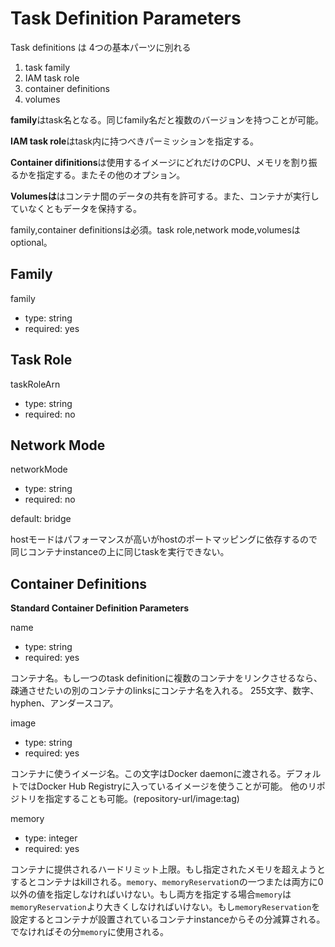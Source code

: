 Task Definition Parameters
==========================
Task definitions は 4つの基本パーツに別れる

1. task family
2. IAM task role
3. container definitions
4. volumes




**family**はtask名となる。同じfamily名だと複数のバージョンを持つことが可能。

**IAM task role**はtask内に持つべきパーミッションを指定する。

**Container difinitions**は使用するイメージにどれだけのCPU、メモリを割り振るかを指定する。またその他のオプション。

**Volumesは**はコンテナ間のデータの共有を許可する。また、コンテナが実行していなくともデータを保持する。

family,container definitionsは必須。task role,network mode,volumesはoptional。






Family
------------

family

* type: string
* required: yes



Task Role
--------------
taskRoleArn

* type: string
* required: no

Network Mode
-------------
networkMode

* type: string
* required: no

default: bridge

hostモードはパフォーマンスが高いがhostのポートマッピングに依存するので同じコンテナinstanceの上に同じtaskを実行できない。

Container Definitions
-----------------

**Standard Container Definition Parameters**

name

* type: string
* required: yes

コンテナ名。もし一つのtask definitionに複数のコンテナをリンクさせるなら、疎通させたいの別のコンテナのlinksにコンテナ名を入れる。
255文字、数字、hyphen、アンダースコア。

image

* type: string
* required: yes

コンテナに使うイメージ名。この文字はDocker daemonに渡される。デフォルトではDocker Hub Registryに入っているイメージを使うことが可能。
他のリポジトリを指定することも可能。(repository-url/image:tag)

memory

* type: integer
* required: yes

コンテナに提供されるハードリミット上限。もし指定されたメモリを超えようとするとコンテナはkillされる。`memory`、`memoryReservatio`nの一つまたは両方に0以外の値を指定しなければいけない。もし両方を指定する場合`memory`は`memoryReservation`より大きくしなければいけない。もし`memoryReservation`を設定するとコンテナが設置されているコンテナinstanceからその分減算される。でなければその分`memory`に使用される。


